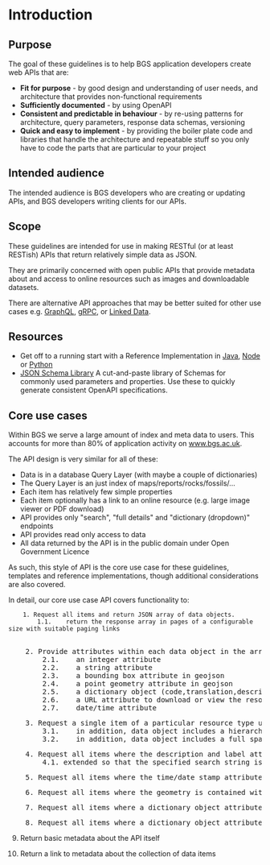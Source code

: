 # Introduction


## Purpose

The goal of these guidelines is to help BGS application developers create web APIs that are:

* **Fit for purpose** -  by good design and understanding of user needs, and architecture that provides non-functional requirements
* **Sufficiently documented** - by using OpenAPI 
* **Consistent and predictable in behaviour**  - by re-using patterns for architecture, query parameters, response data schemas, versioning
* **Quick and easy to implement** - by providing the boiler plate code and libraries that handle the architecture and repeatable stuff so you only have to code the parts that are particular to your project

## Intended audience

The intended audience is BGS developers who are creating or updating APIs, and BGS developers writing clients for our APIs. 

## Scope

These guidelines are intended for use in making RESTful (or at least RESTish) APIs that return relatively simple data as JSON. 

They are primarily concerned with open public APIs that provide metadata about and access to online resources such as images and downloadable datasets.

There are alternative API approaches that may be better suited for other use cases e.g. [GraphQL](https://graphql.org/), [gRPC](https://grpc.io/), or [Linked Data](http://linkeddata.org/).

## Resources

- Get off to a running start with a Reference Implementation in [Java](reference-implementations/java.md), [Node](reference-implementations/node.md) or [Python](reference-implementations/python.md)
- [JSON Schema Library](appendices/schema-library) A cut-and-paste library of Schemas for commonly used parameters and properties. Use these to quickly generate consistent OpenAPI specifications.
 

## Core use cases


Within BGS we serve a large amount of index and meta data to users. This accounts for more than 80% of application activity on www.bgs.ac.uk.

The API design is very similar for all of these:

- Data is in a database Query Layer (with maybe a couple of dictionaries)
- The Query Layer is an just index of maps/reports/rocks/fossils/... 
- Each item has relatively few simple properties
- Each item optionally has a link to an online resource (e.g. large image viewer or PDF download)
- API provides only "search", "full details" and "dictionary (dropdown)" endpoints
- API provides read only access to data
- All data returned by the API is in the public domain under Open Government Licence


As such, this style of API is the core use case for these guidelines, templates and reference implementations, though additional considerations are also covered.

In detail, our core use case API covers functionality to:

```
    1. Request all items and return JSON array of data objects.
        1.1.    return the response array in pages of a configurable size with suitable paging links
```

<pre id="use-case-2">
    
    2. Provide attributes within each data object in the array that includes
        2.1.    an integer attribute
        2.2.    a string attribute
        2.3.    a bounding box attribute in geojson 
        2.4.    a point geometry attribute in geojson
        2.5.    a dictionary object (code,translation,description)
        2.6.    a URL attribute to download or view the resource
        2.7.    date/time attribute
</pre>

<pre id="use-case-3">
    3. Request a single item of a particular resource type using its id, and return a JSON data ojbect containing all the attributes in 1.1 to 1.8.
        3.1.    in addition, data object includes a hierarchical dictionary object (code,translation,description, array of child objects)
        3.2.    in addition, data object includes a full spatial footprint attribute in geojson (a feature collection)
</pre>

<pre id="use-case-4">
    4. Request all items where the description and label attributes contain a specified text string, returning the same response as 1.
        4.1. extended so that the specified search string is used in a google style search, where double quotes contain phrases to match exactly but otherwise the words are matched in any order
</pre>

<pre id="use-case-5">
    5. Request all items where the time/date stamp attribute is contained within a specified time interval, returning the same response as 1.
</pre>

<pre id="use-case-6">
    6. Request all items where the geometry is contained within a specified bounding box, returning the same response as 1.
</pre>

<pre id="use-case-7">
    7. Request all items where a dictionary object attribute matches a specified single value, returning the same response as 1
</pre>

<pre id="use-case-8">
    8. Request all items where a dictionary object attribute matches a list of specified values, returning the same response as 1
</pre>





 
9. Return basic metadata about the API itself

10. Return a link to metadata about the collection of data items

